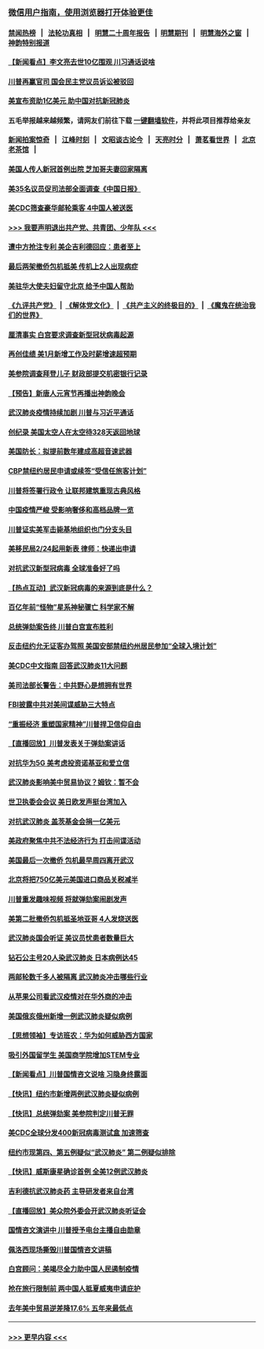 ### [微信用户指南，使用浏览器打开体验更佳](https://github.com/gfw-breaker/banned-news1/blob/master/indexes/wechat-guide.md?t=0)
#### [禁闻热榜](热点新闻.md?t=0)  &nbsp;&nbsp;|&nbsp;&nbsp; [法轮功真相](https://github.com/gfw-breaker/truth/blob/master/README.md?t=0) &nbsp;&nbsp;|&nbsp;&nbsp; [明慧二十周年报告](https://github.com/gfw-breaker/mh-reports/blob/master/README.md?t=0) &nbsp;&nbsp;|&nbsp;&nbsp;[明慧期刊](https://github.com/gfw-breaker/mh-qikan) &nbsp;&nbsp;|&nbsp;&nbsp; [明慧海外之窗](https://github.com/gfw-breaker/mh-news/blob/master/README.md?t=0) &nbsp;&nbsp;|&nbsp;&nbsp; [神韵特别报道](https://github.com/gfw-breaker/mh-news/blob/master/shenyun.md?t=0)
#### [【新闻看点】李文亮去世10亿围观 川习通话说啥](../pages/nsc412/n11852360.md?t=02080711) 
#### [川普再赢官司 国会民主党议员诉讼被驳回](../pages/nsc412/n11852287.md?t=02080711) 
#### [美宣布资助1亿美元 助中国对抗新冠肺炎](../pages/nsc412/n11852531.md?t=02080711) 
#### 五毛举报越来越频繁，请网友们前往下载 [一键翻墙软件](https://github.com/gfw-breaker/ssr-accounts)，并将此项目推荐给亲友
#### [新闻拍案惊奇](https://github.com/gfw-breaker/banned-news1/blob/master/pages/link4.md) &nbsp;&nbsp;|&nbsp;&nbsp; [江峰时刻](https://github.com/gfw-breaker/banned-news1/blob/master/pages/link4.md) &nbsp;&nbsp;|&nbsp;&nbsp; [文昭谈古论今](https://github.com/gfw-breaker/banned-news1/blob/master/pages/link4.md) &nbsp;&nbsp;|&nbsp;&nbsp; [天亮时分](https://github.com/gfw-breaker/banned-news1/blob/master/pages/link4.md) &nbsp;&nbsp;|&nbsp;&nbsp; [萧茗看世界](https://github.com/gfw-breaker/banned-news1/blob/master/pages/link4.md) &nbsp;&nbsp;|&nbsp;&nbsp; [北京老茶馆](https://github.com/gfw-breaker/banned-news1/blob/master/pages/link4.md) &nbsp;&nbsp;|&nbsp;&nbsp; 
#### [美国人传人新冠首例出院 芝加哥夫妻回家隔离](../pages/nsc412/n11852452.md?t=02080711) 
#### [美35名议员促司法部全面调查《中国日报》](../pages/nsc412/n11852435.md?t=02080711) 
#### [美CDC筛查豪华邮轮乘客 4中国人被送医](../pages/nsc412/n11852085.md?t=02080711) 
#### [>>> 我要声明退出共产党、共青团、少年队 <<<](https://github.com/begood0513/goodnews/blob/master/quit/letter.md) 
#### [遭中方抢注专利 美企吉利德回应：患者至上](../pages/nsc412/n11852037.md?t=02080711) 
#### [最后两架撤侨包机抵美 传机上2人出现病症](../pages/nsc412/n11852173.md?t=02080711) 
#### [美驻华大使夫妇留守北京 给予中国人帮助](../pages/nsc412/n11852165.md?t=02080711) 
#### [《九评共产党》](https://github.com/begood0513/9ping.md/blob/master/README.md) &nbsp;|&nbsp; [《解体党文化》](../../../../jtdwh.md/blob/master/README.md)  &nbsp;|&nbsp; [《共产主义的终极目的》](../../../../gczydzjmd.md/blob/master/README.md) &nbsp;|&nbsp; [《魔鬼在统治我们的世界》](../../../../mgztzwmdsj.md/blob/master/README.md) 
#### [厘清事实 白宫要求调查新型冠状病毒起源](../pages/nsc412/n11852106.md?t=02080711) 
#### [再创佳绩 美1月新增工作及时薪增速超预期](../pages/nsc412/n11852174.md?t=02080711) 
#### [美参院调查拜登儿子 财政部提交机密银行记录](../pages/nsc412/n11851808.md?t=02080711) 
#### [【预告】新唐人元宵节再播出神韵晚会](../pages/nsc412/n11843192.md?t=02080711) 
#### [武汉肺炎疫情持续加剧 川普与习近平通话](../pages/nsc412/n11851613.md?t=02080711) 
#### [创纪录 美国太空人在太空待328天返回地球](../pages/nsc412/n11851266.md?t=02080711) 
#### [美国防长：拟提前数年建成高超音速武器](../pages/nsc412/n11850959.md?t=02080711) 
#### [CBP禁纽约居民申请或续签“受信任旅客计划”](../pages/nsc412/n11850857.md?t=02080711) 
#### [川普将签署行政令 让联邦建筑重现古典风格](../pages/nsc412/n11850654.md?t=02080711) 
#### [中国疫情严峻 受影响奢侈和高档品牌一览](../pages/nsc412/n11850319.md?t=02080711) 
#### [川普证实美军击毙基地组织也门分支头目](../pages/nsc412/n11850383.md?t=02080711) 
#### [美移民局2/24起用新表 律师：快递出申请](../pages/nsc412/n11848220.md?t=02080711) 
#### [对抗武汉新型冠病毒 全球准备好了吗](../pages/nsc412/n11850142.md?t=02080711) 
#### [【热点互动】武汉新冠病毒的来源到底是什么？](../pages/nsc412/n11849749.md?t=02080711) 
#### [百亿年前“怪物”星系神秘骤亡 科学家不解](../pages/nsc412/n11849863.md?t=02080711) 
#### [总统弹劾案告终 川普白宫宣布胜利](../pages/nsc412/n11849985.md?t=02080711) 
#### [反击纽约允无证客办驾照  美国安部禁纽约州居民参加“全球入境计划”](../pages/nsc412/n11849828.md?t=02080711) 
#### [美CDC中文指南 回答武汉肺炎11大问题](../pages/nsc412/n11849703.md?t=02080711) 
#### [美司法部长警告：中共野心是想拥有世界](../pages/nsc412/n11849769.md?t=02080711) 
#### [FBI披露中共对美间谍威胁三大特点](../pages/nsc412/n11849700.md?t=02080711) 
#### [“重振经济 重塑国家精神”川普捍卫信仰自由](../pages/nsc412/n11849641.md?t=02080711) 
#### [【直播回放】川普发表关于弹劾案讲话](../pages/nsc412/n11849472.md?t=02080711) 
#### [对抗华为5G 美考虑投资诺基亚和爱立信](../pages/nsc412/n11849510.md?t=02080711) 
#### [武汉肺炎影响美中贸易协议？姆钦：暂不会](../pages/nsc412/n11849497.md?t=02080711) 
#### [世卫执委会会议 美日欧发声挺台湾加入](../pages/nsc412/n11849433.md?t=02080711) 
#### [对抗武汉肺炎 盖茨基金会捐一亿美元](../pages/nsc412/n11848953.md?t=02080711) 
#### [美政府聚焦中共不法经济行为 打击间谍活动](../pages/nsc412/n11849322.md?t=02080711) 
#### [美国最后一次撤侨 包机最早周四离开武汉](../pages/nsc412/n11849395.md?t=02080711) 
#### [北京将把750亿美元美国进口商品关税减半](../pages/nsc412/n11848896.md?t=02080711) 
#### [川普重发趣味视频 将就弹劾案闹剧发声](../pages/nsc412/n11848715.md?t=02080711) 
#### [美第二批撤侨包机抵圣地亚哥 4人发烧送医](../pages/nsc412/n11847923.md?t=02080711) 
#### [武汉肺炎国会听证 美议员忧患者数量巨大](../pages/nsc412/n11844851.md?t=02080711) 
#### [钻石公主号20人染武汉肺炎 日本病例达45](../pages/nsc412/n11847823.md?t=02080711) 
#### [两邮轮数千多人被隔离 武汉肺炎冲击哪些行业](../pages/nsc412/n11847456.md?t=02080711) 
#### [从苹果公司看武汉疫情对在华外商的冲击](../pages/nsc412/n11847586.md?t=02080711) 
#### [美国俄亥俄州新增一例武汉肺炎疑似病例](../pages/nsc412/n11847714.md?t=02080711) 
#### [【思想领袖】专访班农：华为如何威胁西方国家](../pages/nsc412/n11847306.md?t=02080711) 
#### [吸引外国留学生 美国商学院增加STEM专业](../pages/nsc412/n11847417.md?t=02080711) 
#### [【新闻看点】川普国情咨文说啥 习隐身终露面](../pages/nsc412/n11847016.md?t=02080711) 
#### [【快讯】纽约市新增两例武汉肺炎疑似病例](../pages/nsc412/n11847250.md?t=02080711) 
#### [【快讯】总统弹劾案 美参院判定川普无罪](../pages/nsc412/n11847316.md?t=02080711) 
#### [美CDC全球分发400新冠病毒测试盒 加速筛查](../pages/nsc412/n11847260.md?t=02080711) 
#### [纽约市现第四、第五例疑似“武汉肺炎”   第二例疑似排除](../pages/nsc412/n11847332.md?t=02080711) 
#### [【快讯】威斯康星确诊首例 全美12例武汉肺炎](../pages/nsc412/n11847162.md?t=02080711) 
#### [吉利德抗武汉肺炎药 主导研发者来自台湾](../pages/nsc412/n11847064.md?t=02080711) 
#### [【直播回放】美众院外委会开武汉肺炎听证会](../pages/nsc412/n11846727.md?t=02080711) 
#### [国情咨文演讲中 川普授予电台主播自由勋章](../pages/nsc412/n11846815.md?t=02080711) 
#### [佩洛西现场撕毁川普国情咨文讲稿](../pages/nsc412/n11846724.md?t=02080711) 
#### [白宫顾问：美竭尽全力助中国人民遏制疫情](../pages/nsc412/n11846756.md?t=02080711) 
#### [抢在旅行限制前 两中国人抵夏威夷申请庇护](../pages/nsc412/n11846866.md?t=02080711) 
#### [去年美中贸易逆差降17.6% 五年来最低点](../pages/nsc412/n11846755.md?t=02080711) 

----
#### [ >>> 更早内容 <<< ](../indexes/nsc412-earlier.md)

